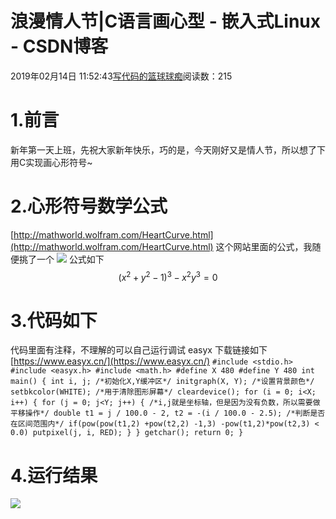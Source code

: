 
# 浪漫情人节|C语言画心型 - 嵌入式Linux - CSDN博客

2019年02月14日 11:52:43[写代码的篮球球痴](https://me.csdn.net/weiqifa0)阅读数：215



# 1.前言
新年第一天上班，先祝大家新年快乐，巧的是，今天刚好又是情人节，所以想了下用C实现画心形符号~
# 2.心形符号数学公式
[http://mathworld.wolfram.com/HeartCurve.html](http://mathworld.wolfram.com/HeartCurve.html)
这个网站里面的公式，我随便挑了一个
![](https://img-blog.csdnimg.cn/20190214113407685.png)
公式如下
$$
(x^2+y^2-1)^3 - x^2y^3 = 0
$$

# 3.代码如下
代码里面有注释，不理解的可以自己运行调试
easyx 下载链接如下
[https://www.easyx.cn/](https://www.easyx.cn/)
`#include <stdio.h>
#include <easyx.h>
#include <math.h>
#define X 480
#define Y 480
int main()
{
	int i, j;
	/*初始化X,Y缓冲区*/
	initgraph(X, Y);
	/*设置背景颜色*/
	setbkcolor(WHITE);
	/*用于清除图形屏幕*/
	cleardevice();
	for (i = 0; i<X; i++)
	{
		for (j = 0; j<Y; j++)
		{
			/*i,j就是坐标轴，但是因为没有负数，所以需要做平移操作*/
			double t1 = j / 100.0 - 2, t2 = -(i / 100.0 - 2.5);
			/*判断是否在区间范围内*/
			if(pow(pow(t1,2) +pow(t2,2) -1,3) -pow(t1,2)*pow(t2,3) < 0.0)
				putpixel(j, i, RED);
		}
	}
	getchar();
	return 0;
}`
# 4.运行结果
![](https://img-blog.csdnimg.cn/20190214114117978.png)

[
  ](https://img-blog.csdnimg.cn/20190214113407685.png)